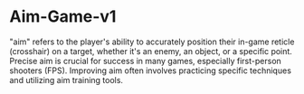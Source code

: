# Aim-Game-v1
"aim" refers to the player's ability to accurately position their in-game reticle (crosshair) on a target, whether it's an enemy, an object, or a specific point. Precise aim is crucial for success in many games, especially first-person shooters (FPS). Improving aim often involves practicing specific techniques and utilizing aim training tools. 

